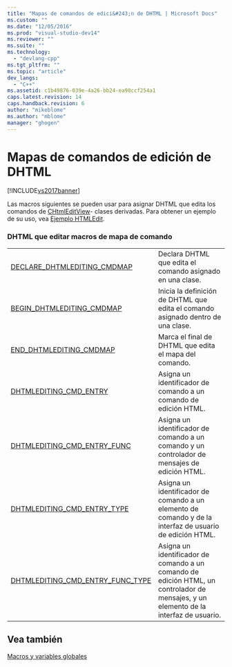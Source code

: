 ```yaml
---
title: "Mapas de comandos de edici&#243;n de DHTML | Microsoft Docs"
ms.custom: ""
ms.date: "12/05/2016"
ms.prod: "visual-studio-dev14"
ms.reviewer: ""
ms.suite: ""
ms.technology: 
  - "devlang-cpp"
ms.tgt_pltfrm: ""
ms.topic: "article"
dev_langs: 
  - "C++"
ms.assetid: c1b49876-039e-4a26-bb24-ea98ccf254a1
caps.latest.revision: 14
caps.handback.revision: 6
author: "mikeblome"
ms.author: "mblome"
manager: "ghogen"
---
```

# Mapas de comandos de edici&#243;n de DHTML
[!INCLUDE[vs2017banner](../../assembler/inline/includes/vs2017banner.md)]

Las macros siguientes se pueden usar para asignar DHTML que edita los comandos de [CHtmlEditView](../../mfc/reference/chtmleditview-class.md)\- clases derivadas.  Para obtener un ejemplo de su uso, vea [Ejemplo HTMLEdit](../../top/visual-cpp-samples.md).  
  
### DHTML que editar macros de mapa de comando  
  
|||  
|-|-|  
|[DECLARE\_DHTMLEDITING\_CMDMAP](../Topic/DECLARE_DHTMLEDITING_CMDMAP.md)|Declara DHTML que edita el comando asignado en una clase.|  
|[BEGIN\_DHTMLEDITING\_CMDMAP](../Topic/BEGIN_DHTMLEDITING_CMDMAP.md)|Inicia la definición de DHTML que edita el comando asignado dentro de una clase.|  
|[END\_DHTMLEDITING\_CMDMAP](../Topic/END_DHTMLEDITING_CMDMAP.md)|Marca el final de DHTML que edita el mapa del comando.|  
|[DHTMLEDITING\_CMD\_ENTRY](../Topic/DHTMLEDITING_CMD_ENTRY.md)|Asigna un identificador de comando a un comando de edición HTML.|  
|[DHTMLEDITING\_CMD\_ENTRY\_FUNC](../Topic/DHTMLEDITING_CMD_ENTRY_FUNC.md)|Asigna un identificador de comando a un comando y un controlador de mensajes de edición HTML.|  
|[DHTMLEDITING\_CMD\_ENTRY\_TYPE](../Topic/DHTMLEDITING_CMD_ENTRY_TYPE.md)|Asigna un identificador de comando a un elemento de comando y de la interfaz de usuario de edición HTML.|  
|[DHTMLEDITING\_CMD\_ENTRY\_FUNC\_TYPE](../Topic/DHTMLEDITING_CMD_ENTRY_FUNC_TYPE.md)|Asigna un identificador de comando a un comando de edición HTML, un controlador de mensajes, y un elemento de la interfaz de usuario.|  
  
## Vea también  
 [Macros y variables globales](../../mfc/reference/mfc-macros-and-globals.md)